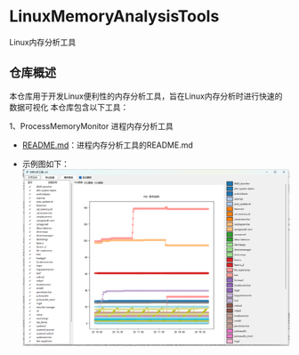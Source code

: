 # LinuxMemoryAnalysisTools 
Linux内存分析工具

## 仓库概述

本仓库用于开发Linux便利性的内存分析工具，旨在Linux内存分析时进行快速的数据可视化
本仓库包含以下工具：

1、ProcessMemoryMonitor 进程内存分析工具
- [README.md](./ProcessMemoryMonitor/README.md)：进程内存分析工具的README.md

- 示例图如下：
![界面运行图](./ProcessMemoryMonitor/Data/AppAnalysisiData.png "APPRunStatus")
